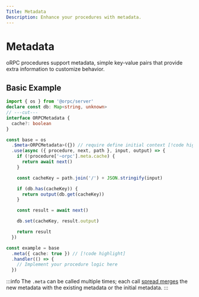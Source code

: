 ```yaml
---
Title: Metadata
Description: Enhance your procedures with metadata.
---
```


# Metadata

oRPC procedures support metadata, simple key-value pairs that provide extra information to customize behavior.

## Basic Example

```ts twoslash
import { os } from '@orpc/server'
declare const db: Map<string, unknown>
// ---cut---
interface ORPCMetadata {
  cache?: boolean
}

const base = os
  .$meta<ORPCMetadata>({}) // require define initial context [!code highlight]
  .use(async ({ procedure, next, path }, input, output) => {
    if (!procedure['~orpc'].meta.cache) {
      return await next()
    }

    const cacheKey = path.join('/') + JSON.stringify(input)

    if (db.has(cacheKey)) {
      return output(db.get(cacheKey))
    }

    const result = await next()

    db.set(cacheKey, result.output)

    return result
  })

const example = base
  .meta({ cache: true }) // [!code highlight]
  .handler(() => {
    // Implement your procedure logic here
  })
```

:::info
The `.meta` can be called multiple times; each call [spread merges](https://developer.mozilla.org/en-US/docs/Web/JavaScript/Reference/Operators/Spread_syntax) the new metadata with the existing metadata or the initial metadata.
:::
